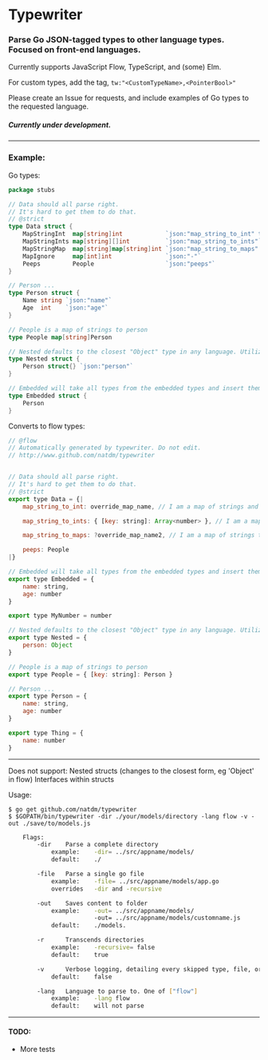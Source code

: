# Typewriter

### Parse Go JSON-tagged types to other language types. Focused on front-end languages.


Currently supports JavaScript Flow, TypeScript, and (some) Elm.

For custom types, add the tag, `tw:"<CustomTypeName>,<PointerBool>"`

Please create an Issue for requests, and include examples of Go types to the requested language.

##### Currently under development. 

____
### Example:
Go types:
```go
package stubs

// Data should all parse right.
// It's hard to get them to do that.
// @strict
type Data struct {
	MapStringInt  map[string]int            `json:"map_string_to_int" tw:"override_map_name,false"`  // I am a map of strings and ints
	MapStringInts map[string][]int          `json:"map_string_to_ints"`                              // I am a map of strings to a slice of ints
	MapStringMap  map[string]map[string]int `json:"map_string_to_maps" tw:"override_map_name2,true"` // I am a map of strings to maps
	MapIgnore     map[int]int               `json:"-"`
	Peeps         People                    `json:"peeps"`
}

// Person ...
type Person struct {
	Name string `json:"name"`
	Age  int    `json:"age"`
}

// People is a map of strings to person
type People map[string]Person

// Nested defaults to the closest "Object" type in any language. Utilize the `tw` tag if needed.
type Nested struct {
	Person struct{} `json:"person"`
}

// Embedded will take all types from the embedded types and insert them in to the new type.
type Embedded struct {
	Person
}

```

Converts to flow types:
```js
// @flow
// Automatically generated by typewriter. Do not edit.
// http://www.github.com/natdm/typewriter


// Data should all parse right.
// It's hard to get them to do that.
// @strict
export type Data = {| 
	map_string_to_int: override_map_name, // I am a map of strings and ints

	map_string_to_ints: { [key: string]: Array<number> }, // I am a map of strings to a slice of ints

	map_string_to_maps: ?override_map_name2, // I am a map of strings to maps

	peeps: People
|}

// Embedded will take all types from the embedded types and insert them in to the new type.
export type Embedded = { 
	name: string, 
	age: number
}

export type MyNumber = number

// Nested defaults to the closest "Object" type in any language. Utilize the `tw` tag if needed.
export type Nested = { 
	person: Object
}

// People is a map of strings to person
export type People = { [key: string]: Person }

// Person ...
export type Person = { 
	name: string, 
	age: number
}

export type Thing = { 
	name: number
}
```
---

Does not support:
Nested structs (changes to the closest form, eg 'Object' in flow)
Interfaces within structs

Usage:

```
$ go get github.com/natdm/typewriter
$ $GOPATH/bin/typewriter -dir ./your/models/directory -lang flow -v -out ./save/to/models.js
```

```bash
	Flags:
		-dir	Parse a complete directory 
			example: 	-dir= ../src/appname/models/
			default: 	./

		-file	Parse a single go file 
			example: 	-file= ../src/appname/models/app.go
			overrides 	-dir and -recursive

		-out	Saves content to folder
			example: 	-out= ../src/appname/models/
						-out= ../src/appname/models/customname.js
			default: 	./models. 

		-r		Transcends directories
			example:	-recursive= false
			default:	true

		-v		Verbose logging, detailing every skipped type, file, or field.
			default: 	false

		-lang 	Language to parse to. One of ["flow"]
			example:	-lang flow
			default:	will not parse
```

___
#### TODO:
* More tests